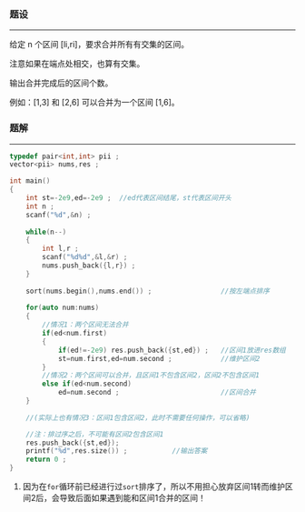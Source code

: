 
### 题设
---
给定 n 个区间 \[li,ri]，要求合并所有有交集的区间。

注意如果在端点处相交，也算有交集。

输出合并完成后的区间个数。

例如：\[1,3] 和 \[2,6] 可以合并为一个区间 \[1,6]。

### 题解
---
```cpp
typedef pair<int,int> pii ;
vector<pii> nums,res ;

int main()
{
    int st=-2e9,ed=-2e9 ;  //ed代表区间结尾，st代表区间开头
    int n ;
    scanf("%d",&n) ; 
    
    while(n--)
    {
        int l,r ; 
        scanf("%d%d",&l,&r) ;
        nums.push_back({l,r}) ;
    }
    
    sort(nums.begin(),nums.end()) ;                 //按左端点排序
    
    for(auto num:nums)                   
    {
	    //情况1：两个区间无法合并
        if(ed<num.first)                            
        {
            if(ed!=-2e9) res.push_back({st,ed}) ;   //区间1放进res数组
            st=num.first,ed=num.second ;            //维护区间2
        }
        //情况2：两个区间可以合并，且区间1不包含区间2，区间2不包含区间1
        else if(ed<num.second)  
            ed=num.second ;                         //区间合并
    }  
    
    //(实际上也有情况3：区间1包含区间2，此时不需要任何操作，可以省略)

    //注：排过序之后，不可能有区间2包含区间1
	res.push_back({st,ed});
	printf("%d",res.size()) ;           //输出答案
    return 0 ;
}
```

1. 因为在`for`循环前已经进行过`sort`排序了，所以不用担心放弃区间1转而维护区间2后，会导致后面如果遇到能和区间1合并的区间！